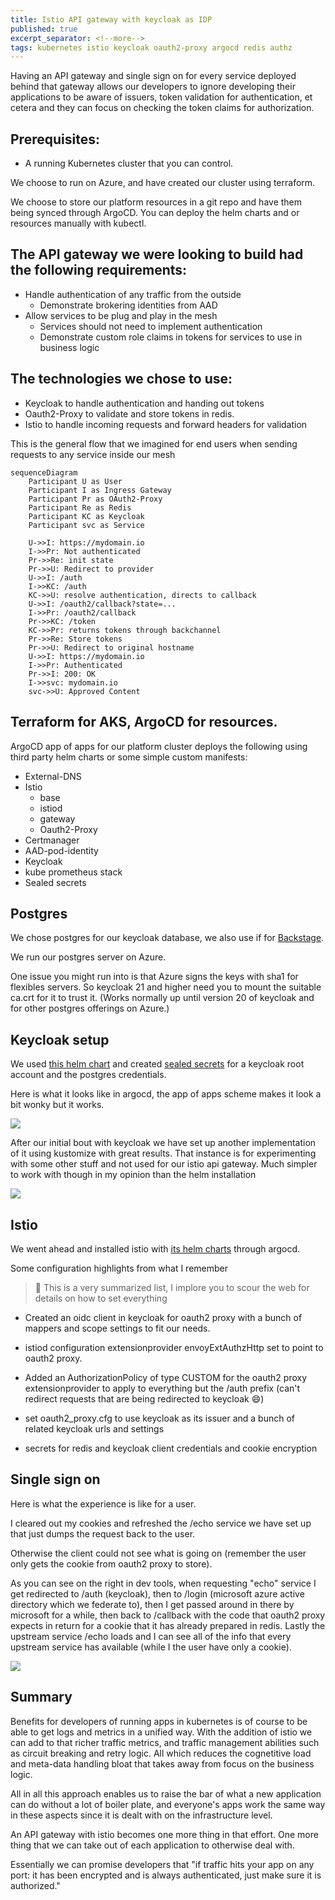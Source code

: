 ```yaml
---
title: Istio API gateway with keycloak as IDP
published: true
excerpt_separator: <!--more-->
tags: kubernetes istio keycloak oauth2-proxy argocd redis authz
---
```


Having an API gateway and single sign on for every service deployed behind that gateway allows our developers to ignore developing their applications to be aware of issuers, token validation for authentication, et cetera and they can focus on checking the token claims for authorization.

<!--more-->

## Prerequisites:

- A running Kubernetes cluster that you can control.

We choose to run on Azure, and have created our cluster using terraform.

We choose to store our platform resources in a git repo and have them being synced through ArgoCD. You can deploy the helm charts and or resources manually with kubectl.

## The API gateway we were looking to build had the following requirements:

- Handle authentication of any traffic from the outside
  - Demonstrate brokering identities from AAD
- Allow services to be plug and play in the mesh
  - Services should not need to implement authentication
  - Demonstrate custom role claims in tokens for services to use in business logic

## The technologies we chose to use:

- Keycloak to handle authentication and handing out tokens
- Oauth2-Proxy to validate and store tokens in redis.
- Istio to handle incoming requests and forward headers for validation

This is the general flow that we imagined for end users when sending requests to any service inside our mesh

```mermaid!
sequenceDiagram
    Participant U as User
    Participant I as Ingress Gateway
    Participant Pr as OAuth2-Proxy
    Participant Re as Redis
    Participant KC as Keycloak
    Participant svc as Service

    U->>I: https://mydomain.io
    I->>Pr: Not authenticated
    Pr->>Re: init state
    Pr->>U: Redirect to provider
    U->>I: /auth
    I->>KC: /auth
    KC->>U: resolve authentication, directs to callback
    U->>I: /oauth2/callback?state=...
    I->>Pr: /oauth2/callback
    Pr->>KC: /token
    KC->>Pr: returns tokens through backchannel
    Pr->>Re: Store tokens
    Pr->>U: Redirect to original hostname
    U->>I: https://mydomain.io
    I->>Pr: Authenticated
    Pr->>I: 200: OK
    I->>svc: mydomain.io
    svc->>U: Approved Content
```

## Terraform for AKS, ArgoCD for resources.

ArgoCD app of apps for our platform cluster deploys the following using third party helm charts or some simple custom manifests:

- External-DNS
- Istio
  - base
  - istiod
  - gateway
  - Oauth2-Proxy
- Certmanager
- AAD-pod-identity
- Keycloak
- kube prometheus stack
- Sealed secrets

## Postgres

We chose postgres for our keycloak database, we also use if for [Backstage](https://backstage.io/).

We run our postgres server on Azure.

One issue you might run into is that Azure signs the keys with sha1 for flexibles servers. So keycloak 21 and higher need you to mount the suitable ca.crt for it to trust it. (Works normally up until version 20 of keycloak and for other postgres offerings on Azure.)

## Keycloak setup

We used [this helm chart](https://github.com/codecentric/helm-charts/tree/master/charts/keycloakx) and created [sealed secrets](https://github.com/bitnami-labs/sealed-secrets) for a keycloak root account and the postgres credentials.

Here is what it looks like in argocd, the app of apps scheme makes it look a bit wonky but it works.

![](../assets/2023-04-05-istio-1-kcx.png)

After our initial bout with keycloak we have set up another implementation of it using kustomize with great results. That instance is for experimenting with some other stuff and not used for our istio api gateway. Much simpler to work with though in my opinion than the helm installation

![](../assets/2023-04-05-istio-2-kck.png)

## Istio

We went ahead and installed istio with [its helm charts](https://istio.io/latest/docs/setup/install/helm/) through argocd. 

Some configuration highlights from what I remember

> 📝 This is a very summarized list, I implore you to scour the web for details on how to set everything

- Created an oidc client in keycloak for oauth2 proxy with a bunch of mappers and scope settings to fit our needs.

- istiod configuration extensionprovider envoyExtAuthzHttp set to point to oauth2 proxy.

- Added an AuthorizationPolicy of type CUSTOM for the oauth2 proxy extensionprovider to apply to everything but the /auth prefix (can't redirect requests that are being redirected to keycloak 😄)

- set oauth2_proxy.cfg to use keycloak as its issuer and a bunch of related keycloak urls and settings

- secrets for redis and keycloak client credentials and cookie encryption
  

## Single sign on 

Here is what the experience is like for a user.

I cleared out my cookies and refreshed the /echo service we have set up that just dumps the request back to the user.

Otherwise the client could not see what is going on (remember the user only gets the cookie from oauth2 proxy to store).

As you can see on the right in dev tools, when requesting "echo" service I get redirected to /auth (keycloak), then to /login (microsoft azure active directory which we federate to), then I get passed around in there by microsoft for a while, then back to /callback with the code that oauth2 proxy expects in return for a cookie that it has already prepared in redis. Lastly the upstream service /echo loads and I can see all of the info that every upstream service has available (while I the user have only a cookie).

![](../assets/2023-04-05-echo-3.png)

## Summary

Benefits for developers of running apps in kubernetes is of course to be able to get logs and metrics in a unified way. With the addition of istio we can add to that richer traffic metrics, and traffic management abilities such as circuit breaking and retry logic. All which reduces the cognetitive load and meta-data handling bloat that takes away from focus on the business logic.

All in all this approach enables us to raise the bar of what a new application can do without a lot of boiler plate, and everyone's apps work the same way in these aspects since it is dealt with on the infrastructure level.

An API gateway with istio becomes one more thing in that effort. One more thing that we can take out of each application to otherwise deal with.

Essentially we can promise developers that "if traffic hits your app on any port: it has been encrypted and is always authenticated, just make sure it is authorized."